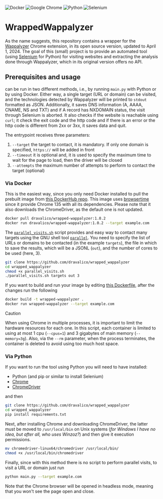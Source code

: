 ![Docker](https://img.shields.io/badge/Docker-2CA5E0?style=for-the-badge&logo=docker&logoColor=white)
![Google Chrome](https://img.shields.io/badge/Google%20Chrome-4285F4?style=for-the-badge&logo=GoogleChrome&logoColor=white)
![Python](https://img.shields.io/badge/Python-3776AB?style=for-the-badge&logo=python&logoColor=white)
![Selenium](https://img.shields.io/badge/-selenium-%43B02A?style=for-the-badge&logo=selenium&logoColor=white)

# WrappedWappalyzer

As the name suggests, this repository contains a wrapper for the [Wappalyzer](https://github.com/HTTPArchive/wappalyzer)
Chrome extension, in its open source version, updated to April 1, 2024. The goal of this (small) project is to provide
an automated tool (using [Selenium](https://www.selenium.dev/) for Python) for visiting websites and extracting the
analysis done through Wappalyzer, which in its original version offers no API.

## Prerequisites and usage

can be run in two different methods, i.e., by running `main.py` with Python or by using Docker.
Either way, a single target (URL or domain) can be visited, and the technologies detected by Wappalyzer will be printed
to `stdout` formatted as JSON. Additionally, it saves DNS information (A, AAAA, CNAME, NS and TXT) and if A record has
NXDOMAIN status, the visit through Selenium is aborted. It also checks if the website is reachable using `curl`; it
check the exit code and the http code and if there is an error or the http code is different from 2xx or 3xx, it saves
data and quit.

The entrypoint receives three parameters:

1. `--target` the target to contact, it is mandatory. If only one domain is specified, `https://` will be added in front
2. `--timeout` it is optional and, it is used to specify the maximum time to wait for the page to load, then the driver
   will be closed
3. `--attempts` the maximum number of attempts to perform to contact the target (optional)

### Via Docker

This is the easiest way, since you only need Docker installed to pull the prebuilt image
from [this DockerHub repo](https://hub.docker.com/repository/docker/dravalico/wrapped-wappalyzer/general). This image
uses [browsertime](https://hub.docker.com/r/sitespeedio/browsertime/) since it provide Chrome 135 with all its
dependencies. Please note that it also downloads the ChromeDriver, as the default one is not updated.

```sh
docker pull dravalico/wrapped-wappalyzer:1.0.2
docker run dravalico/wrapped-wappalyzer:1.0.2 --target example.com
```

The [`parallel_visits.sh`](parallel_visits.sh) script provides and easy way to contact many targets using the GNU shell
tool [`parallel`](https://www.gnu.org/software/parallel/). You need to specify the list of URLs or domains to be
contacted (in the example `targets`), the file in which to save the results, which will be a JSONL (`out`), and the
number of cores to be used (here, 3).

```sh
git clone https://github.com/dravalico/wrapped_wappalyzer
cd wrapped_wappalyzer
chmod +x parallel_visits.sh
./parallel_visits.sh targets out 3
```

If you want to build and run your image by editing [this Dockerfile](Dockerfile), after the changes run the following

```sh
docker build -t wrapped-wappalyzer .
docker run wrapped-wappalyzer --target example.com
```

> [!CAUTION]
> When using Chrome in multiple processes, it is important to limit the hardware resources for each one. In this script,
> each container is limited to using at most 1 cpu (`--cpus=1`) and 3 gigabytes of main memory (`--memory=3g`). Also,
> via the `--rm` parameter, when the process terminates, the container is deleted to avoid using too much host space.

### Via Python

If you want to run the tool using Python you will need to have installed:

- Python (and pip or similar to install Selenium)
- [Chrome](https://www.google.it/intl/en/chrome/?brand=JJTC&ds_kid=43700059034491703&gclsrc=aw.ds&gad_source=1)
- [ChromeDriver](https://developer.chrome.com/docs/chromedriver/downloads)

and then

```sh
git clone https://github.com/dravalico/wrapped_wappalyzer
cd wrapped_wappalyzer
pip install requirements.txt
```

Next, after installing Chrome and downloading ChromeDriver, the latter must be moved to `/usr/local/bin` on Unix
systems (*for Windows I have no idea, but after all, who uses Winzoz?*) and then give it execution permissions.

```sh
mv chromedriver-linux64/chromedriver /usr/local/bin/ 
chmod +x /usr/local/bin/chromedriver
```

Finally, since with this method there is no script to perform parallel visits, to visit a URL or domain just run

```sh
python main.py --target example.com
```

Note that the Chrome browser will be opened in headless mode, meaning that you won't see the page open and close.
